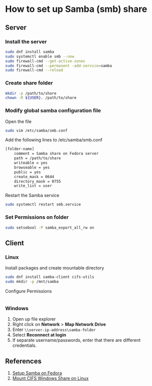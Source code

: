 # How to set up Samba (smb) share

## Server

### Install the server

```bash
sudo dnf install samba
sudo systemctl enable smb --now
sudo firewall-cmd --get-active-zones
sudo firewall-cmd --permanent -add-service=samba
sudo firewall-cmd --reload
```

### Create share folder

```bash
mkdir -p /path/to/share
chown -R ${USER}. /path/to/share
```

### Modify global samba configuration file

Open the file

```bash
sudo vim /etc/samba/smb.conf
```

Add the following lines to /etc/samba/smb.conf

```bash
[folder-name]
    comment = Samba share on Fedora server
    path = /path/to/share
    writeable = yes
    browseable = yes
    public = yes
    create_mask = 0644
    directory_mask = 0755
    write_list = user
```

Restart the Samba service

```bash
sudo systemctl restart smb.service
```

### Set Permissions on folder

```bash
sudo setsebool -P samba_export_all_rw on
```

## Client

### Linux

Install packages and create mountable directory

```bash
sudo dnf install samba-client cifs-utils
sudo mkdir -p /mnt/samba
```

Configure Permissions

```bash
```

### Windows

1. Open up file explorer
2. Right click on **Network** > **Map Network Drive**
3. Enter `\\server-ip-address\samba-folder`
4. Select **Reconnect at login**
5. If separate username/passwords, enter that there are different credentials.

## References

1. [Setup Samba on Fedora](https://ask.fedoraproject.org/t/how-to-setup-samba-on-fedora-the-easy-way/2551)
2. [Mount CIFS Windows Share on Linux](https://linuxize.com/post/how-to-mount-cifs-windows-share-on-linux/)
